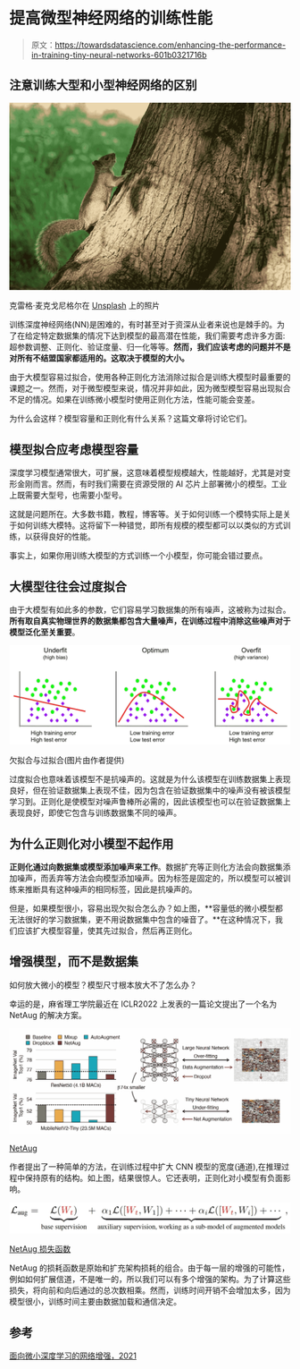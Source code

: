 # 提高微型神经网络的训练性能

> 原文：<https://towardsdatascience.com/enhancing-the-performance-in-training-tiny-neural-networks-601b0321716b>

## 注意训练大型和小型神经网络的区别

![](img/89eca7e8742f7865672d067a0c016fd2.png)

克雷格·麦克戈尼格尔在 [Unsplash](https://unsplash.com?utm_source=medium&utm_medium=referral) 上的照片

训练深度神经网络(NN)是困难的，有时甚至对于资深从业者来说也是棘手的。为了在给定特定数据集的情况下达到模型的最高潜在性能，我们需要考虑许多方面:超参数调整、正则化、验证度量、归一化等等。**然而，我们应该考虑的问题并不是对所有不结盟国家都适用的。这取决于模型的大小。**

由于大模型容易过拟合，使用各种正则化方法消除过拟合是训练大模型时最重要的课题之一。然而，对于微型模型来说，情况并非如此，因为微型模型容易出现拟合不足的情况。如果在训练微小模型时使用正则化方法，性能可能会变差。

为什么会这样？模型容量和正则化有什么关系？这篇文章将讨论它们。

## 模型拟合应考虑模型容量

深度学习模型通常很大，可扩展，这意味着模型规模越大，性能越好，尤其是对变形金刚而言。然而，有时我们需要在资源受限的 AI 芯片上部署微小的模型。工业上既需要大型号，也需要小型号。

这就是问题所在。大多数书籍，教程，博客等。关于如何训练一个模特实际上是关于如何训练大模特。这将留下一种错觉，即所有规模的模型都可以以类似的方式训练，以获得良好的性能。

事实上，如果你用训练大模型的方式训练一个小模型，你可能会错过要点。

## 大模型往往会过度拟合

由于大模型有如此多的参数，它们容易学习数据集的所有噪声，这被称为过拟合。**所有取自真实物理世界的数据集都包含大量噪声，在训练过程中消除这些噪声对于模型泛化至关重要**。

![](img/aa98a9ed86c02dec3c6d2766133576ec.png)

欠拟合与过拟合(图片由作者提供)

过度拟合也意味着该模型不是抗噪声的。这就是为什么该模型在训练数据集上表现良好，但在验证数据集上表现不佳，因为包含在验证数据集中的噪声没有被该模型学习到。正则化是使模型对噪声鲁棒所必需的，因此该模型也可以在验证数据集上表现良好，即使它包含与训练数据集不同的噪声。

## 为什么正则化对小模型不起作用

**正则化通过向数据集或模型添加噪声来工作**。数据扩充等正则化方法会向数据集添加噪声，而丢弃等方法会向模型添加噪声。因为标签是固定的，所以模型可以被训练来推断具有这种噪声的相同标签，因此是抗噪声的。

但是，如果模型很小，容易出现欠拟合怎么办？如上图，**容量低的微小模型都无法很好的学习数据集，更不用说数据集中包含的噪音了。**在这种情况下，我们应该扩大模型容量，使其先过拟合，然后再正则化。

## **增强模型，而不是数据集**

如何放大微小的模型？模型尺寸根本放大不了怎么办？

幸运的是，麻省理工学院最近在 ICLR2022 上发表的一篇论文提出了一个名为 NetAug 的解决方案。

![](img/f2ef51ab41f2b853d9b662338c30a9b3.png)

[NetAug](https://arxiv.org/pdf/2110.08890.pdf)

作者提出了一种简单的方法，在训练过程中扩大 CNN 模型的宽度(通道),在推理过程中保持原有的结构。如上图，结果很惊人。它还表明，正则化对小模型有负面影响。

![](img/f6e2cf30c319062be35fef645aee5ffb.png)

[NetAug 损失函数](https://arxiv.org/pdf/2110.08890.pdf)

NetAug 的损耗函数是原始和扩充架构损耗的组合。由于每一层的增强的可能性，例如如何扩展信道，不是唯一的，所以我们可以有多个增强的架构。为了计算这些损失，将向前和向后通过的总次数相乘。然而，训练时间开销不会增加太多，因为模型很小，训练时间主要由数据加载和通信决定。

## 参考

[面向微小深度学习的网络增强，2021](https://arxiv.org/pdf/2110.08890.pdf)

[](https://dushuchen.medium.com/membership) 